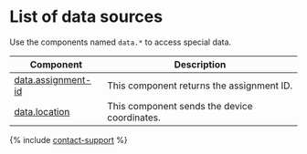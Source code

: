 # List of data sources

Use the components named `data.*` to access special data.

| Component                                   | Description                                  |
| ------------------------------------------- | -------------------------------------------- |
| [data.assignment-id](data.assignment-id.md) | This component returns the assignment ID.    |
| [data.location](data.location.md)           | This component sends the device coordinates. |

{% include [contact-support](../_includes/contact-support.md) %}
